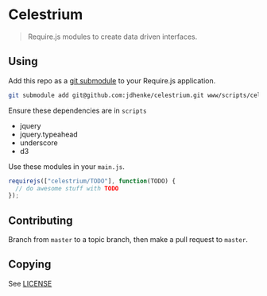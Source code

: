 Celestrium
==========

> Require.js modules to create data driven interfaces.

## Using

Add this repo as a [git submodule](http://git-scm.com/book/en/Git-Tools-Submodules) to your Require.js application.

```bash
git submodule add git@github.com:jdhenke/celestrium.git www/scripts/celestrium
```

Ensure these dependencies are in `scripts`

  - jquery
  - jquery.typeahead
  - underscore
  - d3

Use these modules in your `main.js`.

```javascript
requirejs(["celestrium/TODO"], function(TODO) {
  // do awesome stuff with TODO
});
```

## Contributing

Branch from `master` to a topic branch, then make a pull request to `master`.

## Copying

See [LICENSE](./LICENSE)

